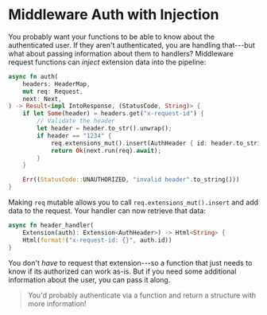 # Middleware Auth with Injection

You probably want your functions to be able to know about the authenticated user. If they aren't authenticated, you are handling that---but what about passing information about them to handlers? Middleware request functions can *inject* extension data into the pipeline:

```rust
async fn auth(
    headers: HeaderMap,
    mut req: Request,
    next: Next,
) -> Result<impl IntoResponse, (StatusCode, String)> {    
    if let Some(header) = headers.get("x-request-id") {
        // Validate the header
        let header = header.to_str().unwrap();
        if header == "1234" {
            req.extensions_mut().insert(AuthHeader { id: header.to_string() });
            return Ok(next.run(req).await);                
        }
    }

    Err((StatusCode::UNAUTHORIZED, "invalid header".to_string()))
}
```

Making `req` mutable allows you to call `req.extensions_mut().insert` and add data to the request. Your handler can now retrieve that data:

```rust
async fn header_handler(
    Extension(auth): Extension<AuthHeader>) -> Html<String> {
    Html(format!("x-request-id: {}", auth.id))
}
```

You don't *have* to request that extension---so a function that just needs to know if its authorized can work as-is. But if you need some additional information about the user, you can pass it along.

> You'd probably authenticate via a function and return a structure with more information!
